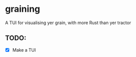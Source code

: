 # graining
A TUI for visualising yer grain, with more Rust than yer tractor

## TODO:
- [x] Make a TUI
